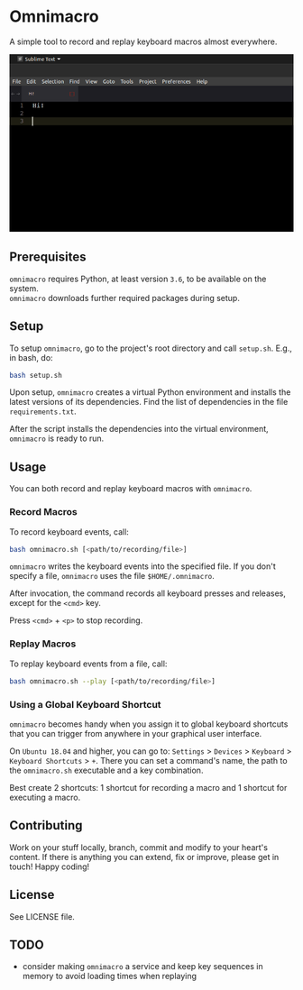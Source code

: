 # Omnimacro
A simple tool to record and replay keyboard macros almost everywhere.

![](res/screen-example.gif)


## Prerequisites
`omnimacro` requires Python, at least version `3.6`, to be available on the system.  
`omnimacro` downloads further required packages during setup.


## Setup
To setup `omnimacro`, go to the project's root directory and call `setup.sh`. E.g., in bash, do:
```bash
bash setup.sh
```

Upon setup, `omnimacro` creates a virtual Python environment and installs the latest versions of its
dependencies. Find the list of dependencies in the file `requirements.txt`.

After the script installs the dependencies into the virtual environment, `omnimacro` is ready to
run.


## Usage
You can both record and replay keyboard macros with `omnimacro`.

### Record Macros
To record keyboard events, call:
```bash
bash omnimacro.sh [<path/to/recording/file>]
```
`omnimacro` writes the keyboard events into the specified file. If you don't specify a file,
`omnimacro` uses the file `$HOME/.omnimacro`.

After invocation, the command records all keyboard presses and releases, except for the `<cmd>` key.

Press `<cmd>` + `<p>` to stop recording.

### Replay Macros
To replay keyboard events from a file, call:
```bash
bash omnimacro.sh --play [<path/to/recording/file>]
```

### Using a Global Keyboard Shortcut
`omnimacro` becomes handy when you assign it to global keyboard shortcuts that you can trigger from
anywhere in your graphical user interface.

On `Ubuntu 18.04` and higher, you can go to:
`Settings` > `Devices` > `Keyboard` > `Keyboard Shortcuts` > `+`.
There you can set a command's name, the path to the `omnimacro.sh` executable and a key
combination.

Best create 2 shortcuts: 1 shortcut for recording a macro and 1 shortcut for executing a macro.


## Contributing
Work on your stuff locally, branch, commit and modify to your heart's content.
If there is anything you can extend, fix or improve, please get in touch!
Happy coding!


## License
See LICENSE file.


## TODO
- consider making `omnimacro` a service and keep key sequences in memory to avoid loading times when
  replaying
